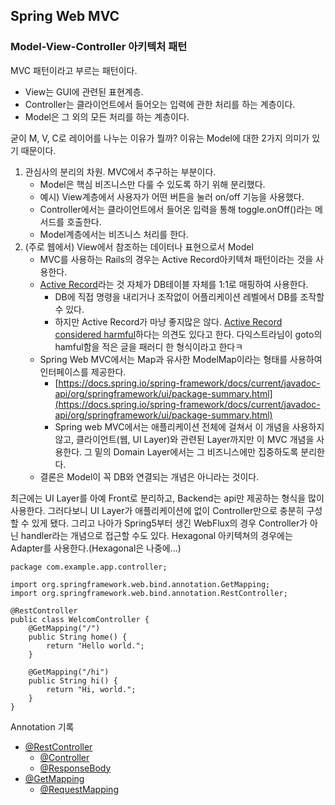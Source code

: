 ## Spring Web MVC  
### Model-View-Controller 아키텍처 패턴
MVC 패턴이라고 부르는 패턴이다.

- View는 GUI에 관련된 표현계층.
- Controller는 클라이언트에서 들어오는 입력에 관한 처리를 하는 계층이다.
- Model은 그 외의 모든 처리를 하는 계층이다.  

굳이 M, V, C로 레이어를 나누는 이유가 뭘까?
이유는 Model에 대한 2가지 의미가 있기 때문이다.
1.  관심사의 분리의 차원. MVC에서 추구하는 부분이다.
    - Model은 핵심 비즈니스만 다룰 수 있도록 하기 위해 분리했다.
    - 예시) View계층에서 사용자가 어떤 버튼을 눌러 on/off 기능을 사용했다.
    - Controller에서는 클라이언트에서 들어온 입력을 통해 toggle.onOff()라는 메서드를 호출한다.
    - Model계층에서는 비즈니스 처리를 한다. 
2. (주로 웹에서) View에서 참조하는 데이터나 표현으로서 Model
    - MVC를 사용하는 Rails의 경우는 Active Record아키텍쳐 패턴이라는 것을 사용한다.
    - [Active Record](https://martinfowler.com/eaaCatalog/activeRecord.html)라는 것 자체가 DB테이블 자체를 1:1로 매핑하여 사용한다.
        - DB에 직접 명령을 내리거나 조작없이 어플리케이션 레벨에서 DB를 조작할 수 있다.
        - 하지만 Active Record가 마냥 좋지많은 않다. [Active Record considered harmful](https://steveklabnik.com/writing/active-record-considered-harmful)하다는 의견도 있다고 한다. 다익스트라님이 goto의 hamful함을 적은 글을 패러디 한 형식이라고 한다ㅋ
    - Spring Web  MVC에서는 Map과 유사한 ModelMap이라는 형태를 사용하여 인터페이스를 제공한다.
        - [https://docs.spring.io/spring-framework/docs/current/javadoc-api/org/springframework/ui/package-summary.html](https://docs.spring.io/spring-framework/docs/current/javadoc-api/org/springframework/ui/package-summary.html)
        - Spring web MVC에서는 애플리케이션 전체에 걸쳐서 이 개념을 사용하지 않고, 클라이언트(웹, UI Layer)와 관련된 Layer까지만 이 MVC 개념을 사용한다. 그 밑의 Domain Layer에서는 그 비즈니스에만 집중하도록 분리한다.
    - 결론은 Model이 꼭 DB와 연결되는 개념은 아니라는 것이다.

 최근에는 UI Layer를 아예 Front로 분리하고, Backend는 api만 제공하는 형식을 많이 사용한다. 그러다보니 UI Layer가 애플리케이션에 없이 Controller만으로 충분히 구성할 수 있게 됐다. 그리고 나아가 Spring5부터 생긴 WebFlux의 경우 Controller가 아닌 handler라는 개념으로 접근할 수도 있다. Hexagonal 아키텍쳐의 경우에는 Adapter를 사용한다.(Hexagonal은 나중에...)

```
package com.example.app.controller;

import org.springframework.web.bind.annotation.GetMapping;
import org.springframework.web.bind.annotation.RestController;

@RestController
public class WelcomController {
	@GetMapping("/")
	public String home() {
		return "Hello world.";
	}
	
	@GetMapping("/hi")
	public String hi() {
		return "Hi, world.";
	}
}

```


Annotation 기록

- [@RestController](https://docs.spring.io/spring-framework/docs/current/javadoc-api/org/springframework/web/bind/annotation/RestController.html)
    - [@Controller](https://docs.spring.io/spring-framework/docs/current/javadoc-api/org/springframework/stereotype/Controller.html)
    - [@ResponseBody](https://docs.spring.io/spring-framework/docs/current/javadoc-api/org/springframework/web/bind/annotation/ResponseBody.html)
- [@GetMapping](https://docs.spring.io/spring-framework/docs/current/javadoc-api/org/springframework/web/bind/annotation/GetMapping.html)
    - [@RequestMapping](https://docs.spring.io/spring-framework/docs/current/javadoc-api/org/springframework/web/bind/annotation/RequestMapping.html)